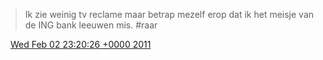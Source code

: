 > Ik zie weinig tv reclame maar betrap mezelf erop dat ik het meisje van de ING bank leeuwen mis\. \#raar

<img src="../../media/tweet.ico" width="12" /> [Wed Feb 02 23:20:26 +0000 2011](https://twitter.com/DromerDenker/status/32941443236503552)